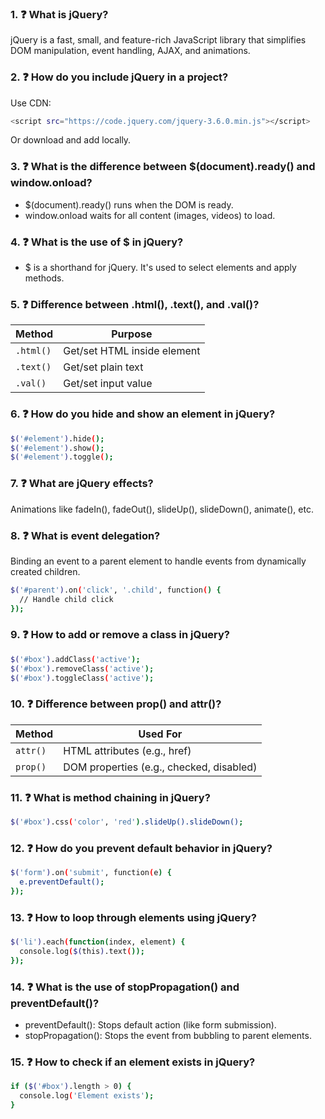

### 1. ❓ What is jQuery?
jQuery is a fast, small, and feature-rich JavaScript library that simplifies DOM manipulation, event handling, AJAX, and animations.


### 2. ❓ How do you include jQuery in a project?
Use CDN:
```bash
<script src="https://code.jquery.com/jquery-3.6.0.min.js"></script>
```
Or download and add locally.

### 3. ❓ What is the difference between $(document).ready() and window.onload?

* $(document).ready() runs when the DOM is ready.
* window.onload waits for all content (images, videos) to load.

### 4. ❓ What is the use of $ in jQuery?
* $ is a shorthand for jQuery. It's used to select elements and apply methods.

### 5. ❓ Difference between .html(), .text(), and .val()?
| Method    | Purpose                     |
| --------- | --------------------------- |
| `.html()` | Get/set HTML inside element |
| `.text()` | Get/set plain text          |
| `.val()`  | Get/set input value         |


### 6. ❓ How do you hide and show an element in jQuery?
```bash
$('#element').hide();
$('#element').show();
$('#element').toggle();
```

### 7. ❓ What are jQuery effects?
Animations like fadeIn(), fadeOut(), slideUp(), slideDown(), animate(), etc.

### 8. ❓ What is event delegation?
Binding an event to a parent element to handle events from dynamically created children.

```bash
$('#parent').on('click', '.child', function() {
  // Handle child click
});

```

### 9. ❓ How to add or remove a class in jQuery?
```bash
$('#box').addClass('active');
$('#box').removeClass('active');
$('#box').toggleClass('active');
```

### 10. ❓ Difference between prop() and attr()?
| Method   | Used For                                 |
| -------- | ---------------------------------------- |
| `attr()` | HTML attributes (e.g., href)             |
| `prop()` | DOM properties (e.g., checked, disabled) |


### 11. ❓ What is method chaining in jQuery?
```bash
$('#box').css('color', 'red').slideUp().slideDown();
```

### 12. ❓ How do you prevent default behavior in jQuery?
```bash
$('form').on('submit', function(e) {
  e.preventDefault();
});
```

### 13. ❓ How to loop through elements using jQuery?
```bash
$('li').each(function(index, element) {
  console.log($(this).text());
});

```

### 14. ❓ What is the use of stopPropagation() and preventDefault()?

* preventDefault(): Stops default action (like form submission).
* stopPropagation(): Stops the event from bubbling to parent elements.

### 15. ❓ How to check if an element exists in jQuery?
```bash
if ($('#box').length > 0) {
  console.log('Element exists');
}
```